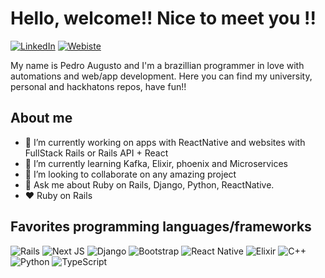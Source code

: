 # Hello, welcome!! Nice to meet you !!
[![LinkedIn](https://img.shields.io/badge/linkedin-%230077B5.svg?style=for-the-badge&logo=linkedin&logoColor=white)](https://www.linkedin.com/in/pedro-augusto-ramalho-duarte-1a12b458/)
[![Webiste](https://img.shields.io/badge/webiste-%2320232a.svg?style=for-the-badge&logo=react&logoColor=%2361DAFB)](https://pedroaugustoramalhoduarte.github.io/)

My name is Pedro Augusto and I'm a brazillian programmer in love with automations and web/app development. Here you can find my university, personal and hackhatons repos, have fun!!


## About me
- 🔭 I’m currently working on apps with ReactNative and websites with FullStack Rails or Rails API + React
- 🌱 I’m currently learning Kafka, Elixir, phoenix and Microservices
- 👯 I’m looking to collaborate on any amazing project
- 💬 Ask me about Ruby on Rails, Django, Python, ReactNative.
- ♥️  Ruby on Rails

## Favorites programming languages/frameworks

![Rails](https://img.shields.io/badge/rails-%23CC0000.svg?style=for-the-badge&logo=ruby-on-rails&logoColor=white)
![Next JS](https://img.shields.io/badge/Next-black?style=for-the-badge&logo=next.js&logoColor=white)
![Django](https://img.shields.io/badge/django-%23092E20.svg?style=for-the-badge&logo=django&logoColor=white)
![Bootstrap](https://img.shields.io/badge/bootstrap-%23563D7C.svg?style=for-the-badge&logo=bootstrap&logoColor=white)
![React Native](https://img.shields.io/badge/react_native-%2320232a.svg?style=for-the-badge&logo=react&logoColor=%2361DAFB)
![Elixir](https://img.shields.io/badge/elixir-%234B275F.svg?style=for-the-badge&logo=elixir&logoColor=white)
![C++](https://img.shields.io/badge/c++-%2300599C.svg?style=for-the-badge&logo=c%2B%2B&logoColor=white)
![Python](https://img.shields.io/badge/python-%2314354C.svg?style=for-the-badge&logo=python&logoColor=white)
![TypeScript](https://img.shields.io/badge/typescript-%23007ACC.svg?style=for-the-badge&logo=typescript&logoColor=white)


